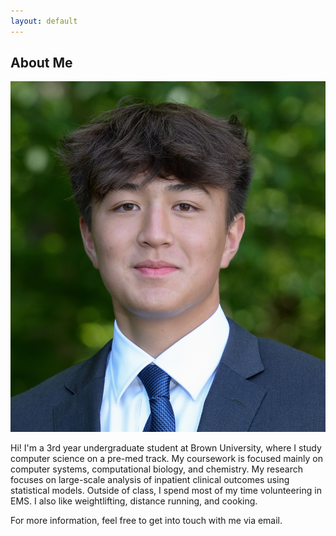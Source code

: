 ```yaml
---
layout: default
---
```


## About Me

<img class="profile-picture" src="Headshot.JPG">

Hi! I'm a 3rd year undergraduate student at Brown University, where I study computer science on a pre-med track. My coursework is focused mainly on computer systems, computational biology, and chemistry. My research focuses on large-scale analysis of inpatient clinical outcomes using statistical models. Outside of class, I spend most of my time volunteering in EMS. I also like weightlifting, distance running, and cooking.

For more information, feel free to get into touch with me via email.


<!-- 



## References

Year | Award | Category
-----|-------|--------
2014 | Emmy  | Won Outstanding Lead Actor in a miniseries or a movie
2015 | BAFTA | Nominated for Best Leading Actor for Sherlock
2014 | Satellite | Won Best Actor miniseries or television film

This is a [link](http://google.com). Something *italics* and something **bold**.

1. F.Bar, J.Doe: Effects of having a placeholder of a name
2. S.Holmes, J.Watson: Consequences of living with a sociopath in London

> To a great mind, nothing is little

* Foo Bar: Head of Department, Placeholder Names, Lorem
* John Doe: Associate Professor, Department of Computer Science, Ipsum



 -->
